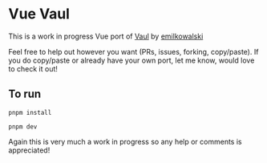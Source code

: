 # Vue Vaul
This is a work in progress Vue port of [Vaul](https://vaul.emilkowal.ski/) by [emilkowalski](https://github.com/emilkowalski)

Feel free to help out however you want (PRs, issues, forking, copy/paste). If you do copy/paste or already have your own port, let me know, would love to check it out!

## To run
```
pnpm install
```

```
pnpm dev
```

Again this is very much a work in progress so any help or comments is appreciated!
